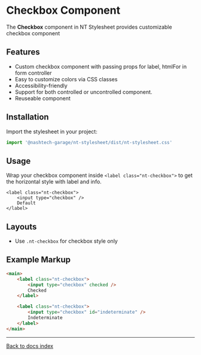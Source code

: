 # Checkbox Component

The **Checkbox** component in NT Stylesheet provides customizable checkbox component

## Features

-   Custom checkbox component with passing props for label, htmlFor in form controller
-   Easy to customize colors via CSS classes
-   Accessibility-friendly
-   Support for both controlled or uncontrolled component.
-   Reuseable component

## Installation

Import the stylesheet in your project:

```javascript
import '@nashtech-garage/nt-stylesheet/dist/nt-stylesheet.css'
```

## Usage

Wrap your checkbox component inside `<label class="nt-checkbox">` to get the horizontal style with label and info.

    <label class="nt-checkbox">
        <input type="checkbox" />
        Default
    </label>

## Layouts

-   Use `.nt-checkbox` for checkbox style only

## Example Markup

```html
<main>
    <label class="nt-checkbox">
        <input type="checkbox" checked />
        Checked
    </label>

    <label class="nt-checkbox">
        <input type="checkbox" id="indeterminate" />
        Indeterminate
    </label>
</main>
```

---

[Back to docs index](README.md)
